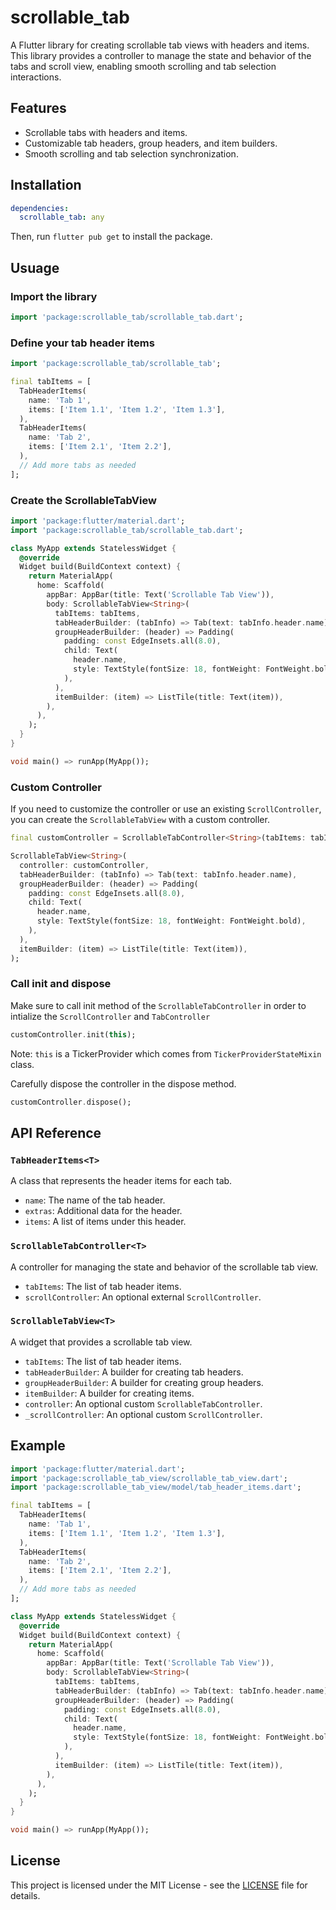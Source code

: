 # scrollable_tab

A Flutter library for creating scrollable tab views with headers and items. This library provides a controller to manage the state and behavior of the tabs and scroll view, enabling smooth scrolling and tab selection interactions.

## Features

- Scrollable tabs with headers and items.
- Customizable tab headers, group headers, and item builders.
- Smooth scrolling and tab selection synchronization.

## Installation

```yaml
dependencies:
  scrollable_tab: any
```

Then, run `flutter pub get` to install the package.

## Usuage

### Import the library

```dart
import 'package:scrollable_tab/scrollable_tab.dart';
```

### Define your tab header items

```dart
import 'package:scrollable_tab/scrollable_tab';

final tabItems = [
  TabHeaderItems(
    name: 'Tab 1',
    items: ['Item 1.1', 'Item 1.2', 'Item 1.3'],
  ),
  TabHeaderItems(
    name: 'Tab 2',
    items: ['Item 2.1', 'Item 2.2'],
  ),
  // Add more tabs as needed
];
```

### Create the ScrollableTabView

```dart
import 'package:flutter/material.dart';
import 'package:scrollable_tab/scrollable_tab.dart';

class MyApp extends StatelessWidget {
  @override
  Widget build(BuildContext context) {
    return MaterialApp(
      home: Scaffold(
        appBar: AppBar(title: Text('Scrollable Tab View')),
        body: ScrollableTabView<String>(
          tabItems: tabItems,
          tabHeaderBuilder: (tabInfo) => Tab(text: tabInfo.header.name),
          groupHeaderBuilder: (header) => Padding(
            padding: const EdgeInsets.all(8.0),
            child: Text(
              header.name,
              style: TextStyle(fontSize: 18, fontWeight: FontWeight.bold),
            ),
          ),
          itemBuilder: (item) => ListTile(title: Text(item)),
        ),
      ),
    );
  }
}

void main() => runApp(MyApp());
```

### Custom Controller

If you need to customize the controller or use an existing `ScrollController`, you can create the `ScrollableTabView` with a custom controller.

```dart
final customController = ScrollableTabController<String>(tabItems: tabItems);

ScrollableTabView<String>(
  controller: customController,
  tabHeaderBuilder: (tabInfo) => Tab(text: tabInfo.header.name),
  groupHeaderBuilder: (header) => Padding(
    padding: const EdgeInsets.all(8.0),
    child: Text(
      header.name,
      style: TextStyle(fontSize: 18, fontWeight: FontWeight.bold),
    ),
  ),
  itemBuilder: (item) => ListTile(title: Text(item)),
);
```

### Call init and dispose

Make sure to call init method of the `ScrollableTabController` in order to intialize the `ScrollController` and `TabController`

```dart
customController.init(this);
```

Note: `this` is a TickerProvider which comes from `TickerProviderStateMixin` class.

Carefully dispose the controller in the dispose method.

```dart
customController.dispose();
```

## API Reference

### `TabHeaderItems<T>`

A class that represents the header items for each tab.

- `name`: The name of the tab header.
- `extras`: Additional data for the header.
- `items`: A list of items under this header.

### `ScrollableTabController<T>`

A controller for managing the state and behavior of the scrollable tab view.

- `tabItems`: The list of tab header items.
- `scrollController`: An optional external `ScrollController`.

### `ScrollableTabView<T>`

A widget that provides a scrollable tab view.

- `tabItems`: The list of tab header items.
- `tabHeaderBuilder`: A builder for creating tab headers.
- `groupHeaderBuilder`: A builder for creating group headers.
- `itemBuilder`: A builder for creating items.
- `controller`: An optional custom `ScrollableTabController`.
- `_scrollController`: An optional custom `ScrollController`.

## Example

```dart
import 'package:flutter/material.dart';
import 'package:scrollable_tab_view/scrollable_tab_view.dart';
import 'package:scrollable_tab_view/model/tab_header_items.dart';

final tabItems = [
  TabHeaderItems(
    name: 'Tab 1',
    items: ['Item 1.1', 'Item 1.2', 'Item 1.3'],
  ),
  TabHeaderItems(
    name: 'Tab 2',
    items: ['Item 2.1', 'Item 2.2'],
  ),
  // Add more tabs as needed
];

class MyApp extends StatelessWidget {
  @override
  Widget build(BuildContext context) {
    return MaterialApp(
      home: Scaffold(
        appBar: AppBar(title: Text('Scrollable Tab View')),
        body: ScrollableTabView<String>(
          tabItems: tabItems,
          tabHeaderBuilder: (tabInfo) => Tab(text: tabInfo.header.name),
          groupHeaderBuilder: (header) => Padding(
            padding: const EdgeInsets.all(8.0),
            child: Text(
              header.name,
              style: TextStyle(fontSize: 18, fontWeight: FontWeight.bold),
            ),
          ),
          itemBuilder: (item) => ListTile(title: Text(item)),
        ),
      ),
    );
  }
}

void main() => runApp(MyApp());
```

## License

This project is licensed under the MIT License - see the [LICENSE](LICENSE) file for details.

